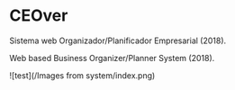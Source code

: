 # CEOver
Sistema web Organizador/Planificador Empresarial (2018).

Web based Business Organizer/Planner System (2018).

![test](/Images from system/index.png)
